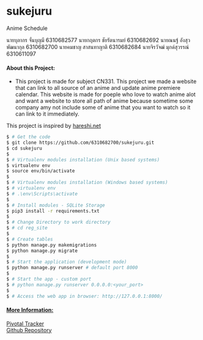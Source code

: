 # sukejuru
Anime Schedule

นายบุลากร จั่นบุญมี 6310682577 
นายกฤตกร ชัยรัตนารมย์ 6310682692 
นายณนฐ์ อังสุวพัฒนากุล 6310682700 
นายคมชาญ สาสนทาญาติ 6310682684 
นายจิรวัจฒ์ มุกด์สุวรรณ์ 6310611097

#### About this Project:
- This project is made for subject CN331. This project we made a website that can link to all source of an anime and update anime premiere calendar. This website is made for poeple who love to watch anime alot and want a website to store all path of anime because sometime some company amy not include some of anime that you want to watch so it can link to it immediately.

This project is inspired by [hareshi.net](hareshi.net)

```bash
$ # Get the code
$ git clone https://github.com/6310682700/sukejuru.git
$ cd sukejuru
$
$ # Virtualenv modules installation (Unix based systems)
$ virtualenv env
$ source env/bin/activate
$
$ # Virtualenv modules installation (Windows based systems)
$ # virtualenv env
$ # .\env\Scripts\activate
$
$ # Install modules - SQLite Storage
$ pip3 install -r requirements.txt
$
$ # Change Directory to work directory
$ # cd reg_site
$
$ # Create tables
$ python manage.py makemigrations
$ python manage.py migrate
$
$ # Start the application (development mode)
$ python manage.py runserver # default port 8000
$
$ # Start the app - custom port
$ # python manage.py runserver 0.0.0.0:<your_port>
$
$ # Access the web app in browser: http://127.0.0.1:8000/
```

#### <ins>More Information:</ins>  
[Pivotal Tracker](https://www.pivotaltracker.com/n/projects/2609659)  
[Github Repository](https://github.com/6310682700/sukejuru)
